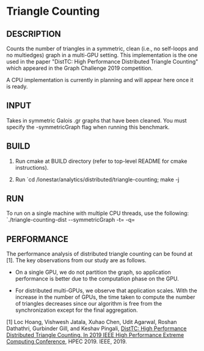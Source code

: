 Triangle Counting
================================================================================

DESCRIPTION 
--------------------------------------------------------------------------------

Counts the number of triangles in a symmetric, clean (i.e., no self-loops and
no multiedges) graph in a multi-GPU setting. This implementation is the
one used in the paper "DistTC: High Performance Distributed Triangle Counting"
which appeared in the Graph Challenge 2019 competition.

A CPU implementation is currently in planning and will appear here once it is
ready.

INPUT
--------------------------------------------------------------------------------

Takes in symmetric Galois .gr graphs that have been cleaned.
You must specify the -symmetricGraph flag when running this benchmark.

BUILD
--------------------------------------------------------------------------------

1. Run cmake at BUILD directory (refer to top-level README for cmake instructions).

2. Run `cd <BUILD>/lonestar/analytics/distributed/triangle-counting; make -j

RUN
--------------------------------------------------------------------------------

To run on a single machine with multiple CPU threads, use the following:
`./triangle-counting-dist <symmetric-input-graph> --symmetricGraph -t=<number of threads> -q=<query size per round>

PERFORMANCE
--------------------------------------------------------------------------------

The performance analysis of distributed triangle counting can be found at [1]. The key observations from our study are as follows.

* On a single GPU, we do not partition the graph, so application performance is better due to the computation phase on the GPU.

* For distributed multi-GPUs,  we observe that application scales. With the increase in the number of GPUs,  the time taken to compute the number of triangles decreases since our algorithm is free from the synchronization except for the final aggregation.

[1] Loc Hoang, Vishwesh Jatala, Xuhao Chen, Udit Agarwal, Roshan Dathathri, Gurbinder Gill, and Keshav Pingali, [DistTC: High Performance Distributed Triangle Counting. In 2019 IEEE High Performance Extreme Computing Conference](https://ieeexplore.ieee.org/document/8916438), HPEC 2019. IEEE, 2019.
